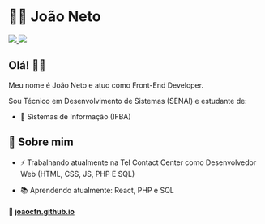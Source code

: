 
# 👨‍💻 João Neto

<p>

<a href="https://www.linkedin.com/in/joao-carlos-ferreira-neto/" target="_blank">
<img src="https://camo.githubusercontent.com/690733eed2d666fbb6b80a8534e5eda24197f5e0/68747470733a2f2f696d672e736869656c64732e696f2f62616467652f2d4c696e6b6564496e2d626c75653f7374796c653d666c61742d737175617265266c6f676f3d4c696e6b6564696e266c6f676f436f6c6f723d7768697465266c696e6b3d68747470733a2f2f7777772e6c696e6b6564696e2e636f6d2f696e2f6c756361732d62697474656e636f7572742f">
</a>

<a href="mailto:joaoneto.10fsa@gmail.com" target="_blank">
<img src="https://camo.githubusercontent.com/2ddaca6465df34255a9431f5ebb85ca440d06625/68747470733a2f2f696d672e736869656c64732e696f2f62616467652f2d476d61696c2d6331343433383f7374796c653d666c61742d737175617265266c6f676f3d476d61696c266c6f676f436f6c6f723d7768697465266c696e6b3d6d61696c746f3a6c75636173676462697474656e636f75727440676d61696c2e636f6d">
</a>

</p>

## Olá! 👋🏾

Meu nome é João Neto e atuo como Front-End Developer. 

Sou Técnico em Desenvolvimento de Sistemas (SENAI) e estudante de:
- :green_book: Sistemas de Informação (IFBA)

## :pushpin: Sobre mim

-  ⚡ Trabalhando atualmente na Tel Contact Center como Desenvolvedor Web (HTML, CSS, JS, PHP E SQL)

-  📚 Aprendendo atualmente: React, PHP e SQL


#### :link: <a href="https://joaocfn.github.io">joaocfn.github.io</a>


